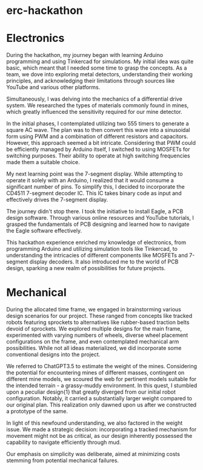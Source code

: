 # erc-hackathon

# Electronics

During the hackathon, my journey began with learning Arduino programming and using Tinkercad for simulations. My initial idea was quite basic, which meant that I needed some time to grasp the concepts. As a team, we dove into exploring metal detectors, understanding their working principles, and acknowledging their limitations through sources like YouTube and various other platforms.

Simultaneously, I was delving into the mechanics of a differential drive system. We researched the types of materials commonly found in mines, which greatly influenced the sensitivity required for our mine detector.

In the initial phases, I contemplated utilizing two 555 timers to generate a square AC wave. The plan was to then convert this wave into a sinusoidal form using PWM and a combination of different resistors and capacitors. However, this approach seemed a bit intricate. Considering that PWM could be efficiently managed by Arduino itself, I switched to using MOSFETs for switching purposes. Their ability to operate at high switching frequencies made them a suitable choice.

My next learning point was the 7-segment display. While attempting to operate it solely with an Arduino, I realized that it would consume a significant number of pins. To simplify this, I decided to incorporate the CD4511 7-segment decoder IC. This IC takes binary code as input and effectively drives the 7-segment display.

The journey didn't stop there. I took the initiative to install Eagle, a PCB design software. Through various online resources and YouTube tutorials, I grasped the fundamentals of PCB designing and learned how to navigate the Eagle software effectively.

This hackathon experience enriched my knowledge of electronics, from programming Arduino and utilizing simulation tools like Tinkercad, to understanding the intricacies of different components like MOSFETs and 7-segment display decoders. It also introduced me to the world of PCB design, sparking a new realm of possibilities for future projects.


# Mechanical

During the allocated time frame, we engaged in brainstorming various design scenarios for our project. These ranged from concepts like tracked robots featuring sprockets to alternatives like rubber-based traction belts devoid of sprockets. We explored multiple designs for the main frame, experimented with varying numbers of wheels, diverse wheel placement configurations on the frame, and even contemplated mechanical arm possibilities. While not all ideas materialized, we did incorporate some conventional designs into the project.

We referred to ChatGPT3.5 to estimate the weight of the mines. Considering the potential for encountering mines of different masses, contingent on different mine models, we scoured the web for pertinent models suitable for the intended terrain - a grassy-muddy environment. In this quest, I stumbled upon a peculiar design{1} that greatly diverged from our initial robot configuration. Notably, it carried a substantially larger weight compared to our original plan. This realization only dawned upon us after we constructed a prototype of the same.

In light of this newfound understanding, we also factored in the weight issue. We made a strategic decision: incorporating a tracked mechanism for movement might not be as critical, as our design inherently possessed the capability to navigate efficiently through mud.

Our emphasis on simplicity was deliberate, aimed at minimizing costs stemming from potential mechanical failures.


